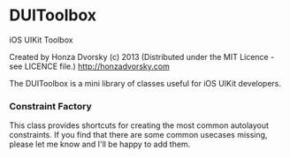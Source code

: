 DUIToolbox
==========

iOS UIKit Toolbox

Created by Honza Dvorsky (c) 2013 (Distributed under the MIT Licence - see LICENCE file.)
http://honzadvorsky.com

The DUIToolbox is a mini library of classes useful for iOS UIKit developers.

### Constraint Factory
This class provides shortcuts for creating the most common autolayout constraints. If you find that there are some common usecases missing, please let me know and I'll be happy to add them.